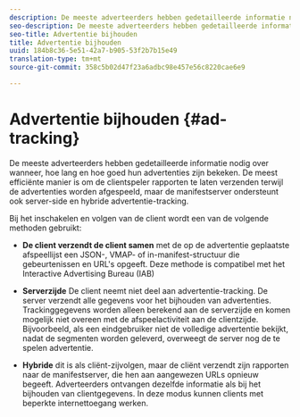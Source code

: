 ```yaml
---
description: De meeste adverteerders hebben gedetailleerde informatie nodig over wanneer, hoe lang en hoe goed hun advertenties zijn bekeken. De meest efficiënte manier is om de clientspeler rapporten te laten verzenden terwijl de advertenties worden afgespeeld, maar de manifestserver ondersteunt ook server-side en hybride advertentie-tracking.
seo-description: De meeste adverteerders hebben gedetailleerde informatie nodig over wanneer, hoe lang en hoe goed hun advertenties zijn bekeken. De meest efficiënte manier is om de clientspeler rapporten te laten verzenden terwijl de advertenties worden afgespeeld, maar de manifestserver ondersteunt ook server-side en hybride advertentie-tracking.
seo-title: Advertentie bijhouden
title: Advertentie bijhouden
uuid: 184b8c36-5e51-42a7-b905-53f2b7b15e49
translation-type: tm+mt
source-git-commit: 358c5b02d47f23a6adbc98e457e56c8220cae6e9

---
```



# Advertentie bijhouden {#ad-tracking}

De meeste adverteerders hebben gedetailleerde informatie nodig over wanneer, hoe lang en hoe goed hun advertenties zijn bekeken. De meest efficiënte manier is om de clientspeler rapporten te laten verzenden terwijl de advertenties worden afgespeeld, maar de manifestserver ondersteunt ook server-side en hybride advertentie-tracking.

Bij het inschakelen en volgen van de client wordt een van de volgende methoden gebruikt:

* **De client verzendt de client samen** met de op de advertentie geplaatste afspeellijst een JSON-, VMAP- of in-manifest-structuur die gebeurtenissen en URL&#39;s opgeeft. Deze methode is compatibel met het Interactive Advertising Bureau (IAB)

* **Serverzijde** De client neemt niet deel aan advertentie-tracking. De server verzendt alle gegevens voor het bijhouden van advertenties. Trackinggegevens worden alleen berekend aan de serverzijde en komen mogelijk niet overeen met de afspeelactiviteit aan de clientzijde. Bijvoorbeeld, als een eindgebruiker niet de volledige advertentie bekijkt, nadat de segmenten worden geleverd, overweegt de server nog de te spelen advertentie.

* **Hybride** dit is als cliënt-zijvolgen, maar de cliënt verzendt zijn rapporten naar de manifestserver, die hen aan aangewezen URLs opnieuw begeeft. Adverteerders ontvangen dezelfde informatie als bij het bijhouden van clientgegevens. In deze modus kunnen clients met beperkte internettoegang werken.